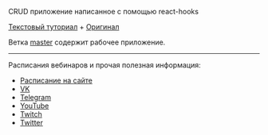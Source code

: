 CRUD приложение написанное с помощью react-hooks

[Текстовый туториал](https://maxpfrontend.ru/perevody/delaem-crud-prilozhenie-s-pomoschyu-react-hooks/) + [Оригинал](https://github.com/taniarascia/react-hooks)

Ветка [master](https://github.com/maxfarseer/crud-hooks/tree/master) содержит рабочее приложение.

---

Расписания вебинаров и прочая полезная информация:
+ [Расписание на сайте](https://maxpfrontend.ru/raspisanie/)
+ [VK](http://vk.com/maxpfrontend)
+ [Telegram](https://t.me/maxpfrontend)
+ [YouTube](https://www.youtube.com/channel/UCqJyAVWwIqPWKEkfCSP1y4Q)
+ [Twitch](https://www.twitch.tv/maxpfrontend)
+ [Twitter](https://twitter.com/MaxPatsiansky)
